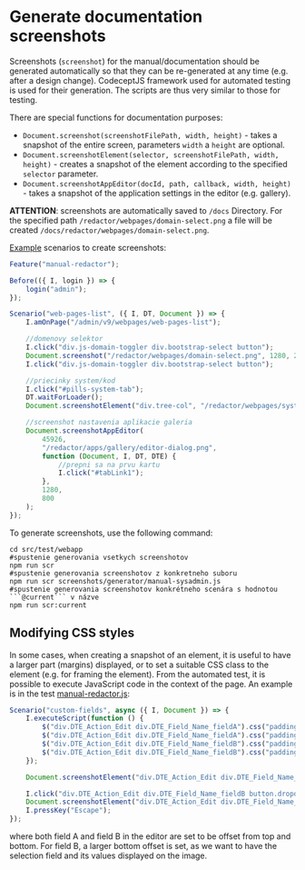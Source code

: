 # Generate documentation screenshots

Screenshots (`screenshot`) for the manual/documentation should be generated automatically so that they can be re-generated at any time (e.g. after a design change). CodeceptJS framework used for automated testing is used for their generation. The scripts are thus very similar to those for testing.

There are special functions for documentation purposes:
- `Document.screenshot(screenshotFilePath, width, height)` - takes a snapshot of the entire screen, parameters `width` a `height` are optional.
- `Document.screenshotElement(selector, screenshotFilePath, width, height)` - creates a snapshot of the element according to the specified `selector` parameter.
- `Document.screenshotAppEditor(docId, path, callback, width, height)` - takes a snapshot of the application settings in the editor (e.g. gallery).

**ATTENTION**: screenshots are automatically saved to `/docs` Directory. For the specified path `/redactor/webpages/domain-select.png` a file will be created `/docs/redactor/webpages/domain-select.png`.

[Example](../../../src/test/webapp/screenshots/generator/manual-redactor.js) scenarios to create screenshots:

```javascript
Feature("manual-redactor");

Before(({ I, login }) => {
	login("admin");
});

Scenario("web-pages-list", ({ I, DT, Document }) => {
	I.amOnPage("/admin/v9/webpages/web-pages-list");

	//domenovy selektor
	I.click("div.js-domain-toggler div.bootstrap-select button");
	Document.screenshot("/redactor/webpages/domain-select.png", 1280, 220);
	I.click("div.js-domain-toggler div.bootstrap-select button");

	//priecinky system/kod
	I.click("#pills-system-tab");
	DT.waitForLoader();
	Document.screenshotElement("div.tree-col", "/redactor/webpages/system-folder.png", 1280, 300);

	//screenshot nastavenia aplikacie galeria
	Document.screenshotAppEditor(
		45926,
		"/redactor/apps/gallery/editor-dialog.png",
		function (Document, I, DT, DTE) {
			//prepni sa na prvu kartu
			I.click("#tabLink1");
		},
		1280,
		800
	);
});
```

To generate screenshots, use the following command:

````shell
cd src/test/webapp
#spustenie generovania vsetkych screenshotov
npm run scr
#spustenie generovania screenshotov z konkretneho suboru
npm run scr screenshots/generator/manual-sysadmin.js
#spustenie generovania screenshotov konkrétneho scenára s hodnotou ```@current``` v názve
npm run scr:current
````

## Modifying CSS styles

In some cases, when creating a snapshot of an element, it is useful to have a larger part (margins) displayed, or to set a suitable CSS class to the element (e.g. for framing the element). From the automated test, it is possible to execute JavaScript code in the context of the page. An example is in the test [manual-redactor.js](../../../src/test/webapp/screenshots/generator/manual-redactor.js):

```javascript
Scenario("custom-fields", async ({ I, Document }) => {
	I.executeScript(function () {
		$("div.DTE_Action_Edit div.DTE_Field_Name_fieldA").css("padding-top", "10px");
		$("div.DTE_Action_Edit div.DTE_Field_Name_fieldA").css("padding-bottom", "10px");
		$("div.DTE_Action_Edit div.DTE_Field_Name_fieldB").css("padding-top", "10px");
		$("div.DTE_Action_Edit div.DTE_Field_Name_fieldB").css("padding-bottom", "175px");
	});

	Document.screenshotElement("div.DTE_Action_Edit div.DTE_Field_Name_fieldA", "/frontend/webpages/customfields/webpages-text.png");

	I.click("div.DTE_Action_Edit div.DTE_Field_Name_fieldB button.dropdown-toggle");
	Document.screenshotElement("div.DTE_Action_Edit div.DTE_Field_Name_fieldB", "/frontend/webpages/customfields/webpages-select.png");
	I.pressKey("Escape");
});
```

where both field A and field B in the editor are set to be offset from top and bottom. For field B, a larger bottom offset is set, as we want to have the selection field and its values displayed on the image.

